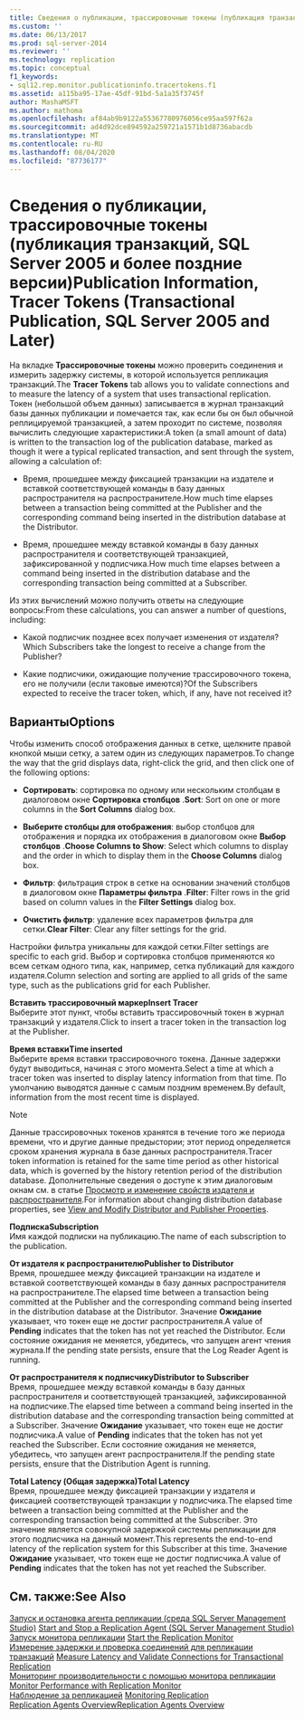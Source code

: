 ```yaml
---
title: Сведения о публикации, трассировочные токены (публикация транзакций, SQL Server 2005 и более поздних версий) | Документация Майкрософт
ms.custom: ''
ms.date: 06/13/2017
ms.prod: sql-server-2014
ms.reviewer: ''
ms.technology: replication
ms.topic: conceptual
f1_keywords:
- sql12.rep.monitor.publicationinfo.tracertokens.f1
ms.assetid: a115ba95-17ae-45df-91bd-5a1a35f3745f
author: MashaMSFT
ms.author: mathoma
ms.openlocfilehash: af84ab9b9122a55367780976056ce95aa597f62a
ms.sourcegitcommit: ad4d92dce894592a259721a1571b1d8736abacdb
ms.translationtype: MT
ms.contentlocale: ru-RU
ms.lasthandoff: 08/04/2020
ms.locfileid: "87736177"
---
```

# <a name="publication-information-tracer-tokens-transactional-publication-sql-server-2005-and-later"></a><span data-ttu-id="f184c-102">Сведения о публикации, трассировочные токены (публикация транзакций, SQL Server 2005 и более поздние версии)</span><span class="sxs-lookup"><span data-stu-id="f184c-102">Publication Information, Tracer Tokens (Transactional Publication, SQL Server 2005 and Later)</span></span>
  <span data-ttu-id="f184c-103"> На вкладке **Трассировочные токены** можно проверить соединения и измерить задержку системы, в которой используется репликация транзакций.</span><span class="sxs-lookup"><span data-stu-id="f184c-103">The **Tracer Tokens** tab allows you to validate connections and to measure the latency of a system that uses transactional replication.</span></span> <span data-ttu-id="f184c-104">Токен (небольшой объем данных) записывается в журнал транзакций базы данных публикации и помечается так, как если бы он был обычной реплицируемой транзакцией, а затем проходит по системе, позволяя вычислить следующие характеристики:</span><span class="sxs-lookup"><span data-stu-id="f184c-104">A token (a small amount of data) is written to the transaction log of the publication database, marked as though it were a typical replicated transaction, and sent through the system, allowing a calculation of:</span></span>  
  
-   <span data-ttu-id="f184c-105">Время, прошедшее между фиксацией транзакции на издателе и вставкой соответствующей команды в базу данных распространителя на распространителе.</span><span class="sxs-lookup"><span data-stu-id="f184c-105">How much time elapses between a transaction being committed at the Publisher and the corresponding command being inserted in the distribution database at the Distributor.</span></span>  
  
-   <span data-ttu-id="f184c-106">Время, прошедшее между вставкой команды в базу данных распространителя и соответствующей транзакцией, зафиксированной у подписчика.</span><span class="sxs-lookup"><span data-stu-id="f184c-106">How much time elapses between a command being inserted in the distribution database and the corresponding transaction being committed at a Subscriber.</span></span>  
  
 <span data-ttu-id="f184c-107">Из этих вычислений можно получить ответы на следующие вопросы:</span><span class="sxs-lookup"><span data-stu-id="f184c-107">From these calculations, you can answer a number of questions, including:</span></span>  
  
-   <span data-ttu-id="f184c-108">Какой подписчик позднее всех получает изменения от издателя?</span><span class="sxs-lookup"><span data-stu-id="f184c-108">Which Subscribers take the longest to receive a change from the Publisher?</span></span>  
  
-   <span data-ttu-id="f184c-109">Какие подписчики, ожидающие получение трассировочного токена, его не получили (если таковые имеются)?</span><span class="sxs-lookup"><span data-stu-id="f184c-109">Of the Subscribers expected to receive the tracer token, which, if any, have not received it?</span></span>  
  
## <a name="options"></a><span data-ttu-id="f184c-110">Варианты</span><span class="sxs-lookup"><span data-stu-id="f184c-110">Options</span></span>  
 <span data-ttu-id="f184c-111">Чтобы изменить способ отображения данных в сетке, щелкните правой кнопкой мыши сетку, а затем один из следующих параметров.</span><span class="sxs-lookup"><span data-stu-id="f184c-111">To change the way that the grid displays data, right-click the grid, and then click one of the following options:</span></span>  
  
-   <span data-ttu-id="f184c-112">**Сортировать**: сортировка по одному или нескольким столбцам в диалоговом окне **Сортировка столбцов** .</span><span class="sxs-lookup"><span data-stu-id="f184c-112">**Sort**: Sort on one or more columns in the **Sort Columns** dialog box.</span></span>  
  
-   <span data-ttu-id="f184c-113">**Выберите столбцы для отображения**: выбор столбцов для отображения и порядка их отображения в диалоговом окне **Выбор столбцов** .</span><span class="sxs-lookup"><span data-stu-id="f184c-113">**Choose Columns to Show**: Select which columns to display and the order in which to display them in the **Choose Columns** dialog box.</span></span>  
  
-   <span data-ttu-id="f184c-114">**Фильтр**: фильтрация строк в сетке на основании значений столбцов в диалоговом окне **Параметры фильтра** .</span><span class="sxs-lookup"><span data-stu-id="f184c-114">**Filter**: Filter rows in the grid based on column values in the **Filter Settings** dialog box.</span></span>  
  
-   <span data-ttu-id="f184c-115">**Очистить фильтр**: удаление всех параметров фильтра для сетки.</span><span class="sxs-lookup"><span data-stu-id="f184c-115">**Clear Filter**: Clear any filter settings for the grid.</span></span>  
  
 <span data-ttu-id="f184c-116">Настройки фильтра уникальны для каждой сетки.</span><span class="sxs-lookup"><span data-stu-id="f184c-116">Filter settings are specific to each grid.</span></span> <span data-ttu-id="f184c-117">Выбор и сортировка столбцов применяются ко всем сеткам одного типа, как, например, сетка публикаций для каждого издателя.</span><span class="sxs-lookup"><span data-stu-id="f184c-117">Column selection and sorting are applied to all grids of the same type, such as the publications grid for each Publisher.</span></span>  
  
 <span data-ttu-id="f184c-118">**Вставить трассировочный маркер**</span><span class="sxs-lookup"><span data-stu-id="f184c-118">**Insert Tracer**</span></span>  
 <span data-ttu-id="f184c-119">Выберите этот пункт, чтобы вставить трассировочный токен в журнал транзакций у издателя.</span><span class="sxs-lookup"><span data-stu-id="f184c-119">Click to insert a tracer token in the transaction log at the Publisher.</span></span>  
  
 <span data-ttu-id="f184c-120">**Время вставки**</span><span class="sxs-lookup"><span data-stu-id="f184c-120">**Time inserted**</span></span>  
 <span data-ttu-id="f184c-121">Выберите время вставки трассировочного токена. Данные задержки будут выводиться, начиная с этого момента.</span><span class="sxs-lookup"><span data-stu-id="f184c-121">Select a time at which a tracer token was inserted to display latency information from that time.</span></span> <span data-ttu-id="f184c-122">По умолчанию выводятся данные с самым поздним временем.</span><span class="sxs-lookup"><span data-stu-id="f184c-122">By default, information from the most recent time is displayed.</span></span>  
  
> [!NOTE]  
>  <span data-ttu-id="f184c-123">Данные трассировочных токенов хранятся в течение того же периода времени, что и другие данные предыстории; этот период определяется сроком хранения журнала в базе данных распространителя.</span><span class="sxs-lookup"><span data-stu-id="f184c-123">Tracer token information is retained for the same time period as other historical data, which is governed by the history retention period of the distribution database.</span></span> <span data-ttu-id="f184c-124">Дополнительные сведения о доступе к этим диалоговым окнам см. в статье [Просмотр и изменение свойств издателя и распространителя](view-and-modify-distributor-and-publisher-properties.md).</span><span class="sxs-lookup"><span data-stu-id="f184c-124">For information about changing distribution database properties, see [View and Modify Distributor and Publisher Properties](view-and-modify-distributor-and-publisher-properties.md).</span></span>  
  
 <span data-ttu-id="f184c-125">**Подписка**</span><span class="sxs-lookup"><span data-stu-id="f184c-125">**Subscription**</span></span>  
 <span data-ttu-id="f184c-126">Имя каждой подписки на публикацию.</span><span class="sxs-lookup"><span data-stu-id="f184c-126">The name of each subscription to the publication.</span></span>  
  
 <span data-ttu-id="f184c-127">**От издателя к распространителю**</span><span class="sxs-lookup"><span data-stu-id="f184c-127">**Publisher to Distributor**</span></span>  
 <span data-ttu-id="f184c-128">Время, прошедшее между фиксацией транзакции на издателе и вставкой соответствующей команды в базу данных распространителя на распространителе.</span><span class="sxs-lookup"><span data-stu-id="f184c-128">The elapsed time between a transaction being committed at the Publisher and the corresponding command being inserted in the distribution database at the Distributor.</span></span> <span data-ttu-id="f184c-129">Значение **Ожидание** указывает, что токен еще не достиг распространителя.</span><span class="sxs-lookup"><span data-stu-id="f184c-129">A value of **Pending** indicates that the token has not yet reached the Distributor.</span></span> <span data-ttu-id="f184c-130">Если состояние ожидания не меняется, убедитесь, что запущен агент чтения журнала.</span><span class="sxs-lookup"><span data-stu-id="f184c-130">If the pending state persists, ensure that the Log Reader Agent is running.</span></span>  
  
 <span data-ttu-id="f184c-131">**От распространителя к подписчику**</span><span class="sxs-lookup"><span data-stu-id="f184c-131">**Distributor to Subscriber**</span></span>  
 <span data-ttu-id="f184c-132">Время, прошедшее между вставкой команды в базу данных распространителя и соответствующей транзакцией, зафиксированной на подписчике.</span><span class="sxs-lookup"><span data-stu-id="f184c-132">The elapsed time between a command being inserted in the distribution database and the corresponding transaction being committed at a Subscriber.</span></span> <span data-ttu-id="f184c-133">Значение **Ожидание** указывает, что токен еще не достиг подписчика.</span><span class="sxs-lookup"><span data-stu-id="f184c-133">A value of **Pending** indicates that the token has not yet reached the Subscriber.</span></span> <span data-ttu-id="f184c-134">Если состояние ожидания не меняется, убедитесь, что запущен агент распространителя.</span><span class="sxs-lookup"><span data-stu-id="f184c-134">If the pending state persists, ensure that the Distribution Agent is running.</span></span>  
  
 <span data-ttu-id="f184c-135">**Total Latency (Общая задержка)**</span><span class="sxs-lookup"><span data-stu-id="f184c-135">**Total Latency**</span></span>  
 <span data-ttu-id="f184c-136">Время, прошедшее между фиксацией транзакции у издателя и фиксацией соответствующей транзакции у подписчика.</span><span class="sxs-lookup"><span data-stu-id="f184c-136">The elapsed time between a transaction being committed at the Publisher and the corresponding transaction being committed at the Subscriber.</span></span> <span data-ttu-id="f184c-137">Это значение является совокупной задержкой системы репликации для этого подписчика на данный момент.</span><span class="sxs-lookup"><span data-stu-id="f184c-137">This represents the end-to-end latency of the replication system for this Subscriber at this time.</span></span> <span data-ttu-id="f184c-138">Значение **Ожидание** указывает, что токен еще не достиг подписчика.</span><span class="sxs-lookup"><span data-stu-id="f184c-138">A value of **Pending** indicates that the token has not yet reached the Subscriber.</span></span>  
  
## <a name="see-also"></a><span data-ttu-id="f184c-139">См. также:</span><span class="sxs-lookup"><span data-stu-id="f184c-139">See Also</span></span>  
 <span data-ttu-id="f184c-140">[Запуск и остановка агента репликации (среда SQL Server Management Studio)](agents/start-and-stop-a-replication-agent-sql-server-management-studio.md) </span><span class="sxs-lookup"><span data-stu-id="f184c-140">[Start and Stop a Replication Agent &#40;SQL Server Management Studio&#41;](agents/start-and-stop-a-replication-agent-sql-server-management-studio.md) </span></span>  
 <span data-ttu-id="f184c-141">[Запуск монитора репликации](monitor/start-the-replication-monitor.md) </span><span class="sxs-lookup"><span data-stu-id="f184c-141">[Start the Replication Monitor](monitor/start-the-replication-monitor.md) </span></span>  
 <span data-ttu-id="f184c-142">[Измерение задержки и проверка соединений для репликации транзакций](monitor/measure-latency-and-validate-connections-for-transactional-replication.md) </span><span class="sxs-lookup"><span data-stu-id="f184c-142">[Measure Latency and Validate Connections for Transactional Replication](monitor/measure-latency-and-validate-connections-for-transactional-replication.md) </span></span>  
 <span data-ttu-id="f184c-143">[Мониторинг производительности с помощью монитора репликации](monitor/monitor-performance-with-replication-monitor.md) </span><span class="sxs-lookup"><span data-stu-id="f184c-143">[Monitor Performance with Replication Monitor](monitor/monitor-performance-with-replication-monitor.md) </span></span>  
 <span data-ttu-id="f184c-144">[Наблюдение за репликацией](monitoring-replication.md) </span><span class="sxs-lookup"><span data-stu-id="f184c-144">[Monitoring Replication](monitoring-replication.md) </span></span>  
 [<span data-ttu-id="f184c-145">Replication Agents Overview</span><span class="sxs-lookup"><span data-stu-id="f184c-145">Replication Agents Overview</span></span>](agents/replication-agents-overview.md)  
  
  
